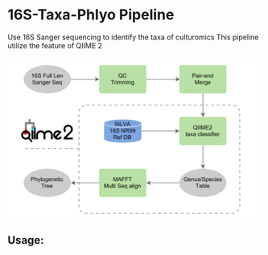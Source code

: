 # 16S-Taxa-Phlyo Pipeline
Use 16S Sanger sequencing to identify the taxa of culturomics
This pipeline utilize the feature of QIIME 2


![](img/16s-taxa-phylo.png)


## Usage:

